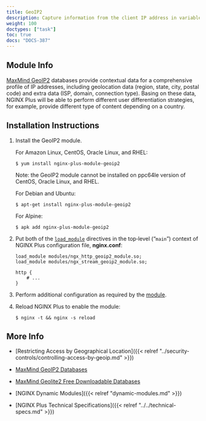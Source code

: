 ```yaml
---
title: GeoIP2
description: Capture information from the client IP address in variables, using the [MaxMind GeoIP2](https://www.maxmind.com/en/geoip2-databases) databases, with the GeoIP2 dynamic module supported by NGINX, Inc.
weight: 100
doctypes: ["task"]
toc: true
docs: "DOCS-387"
---
```



<span id="info"></span>
## Module Info

[MaxMind GeoIP2](https://www.maxmind.com/en/geoip2-databases) databases provide contextual data for a comprehensive profile of IP addresses, including geolocation data (region, state, city, postal code) and extra data (ISP, domain, connection type). Basing on these data, NGINX Plus will be able to perform different user differentiation strategies, for example, provide different type of content depending on a country.


<span id="install"></span>
## Installation Instructions

1. Install the GeoIP2 module.

   For Amazon Linux, CentOS, Oracle Linux, and RHEL:
   
   ```shell
   $ yum install nginx-plus-module-geoip2
   ```
   Note: the GeoIP2 module cannot be installed on ppc64le version of CentOS, Oracle Linux, and RHEL.

   For Debian and Ubuntu:

   ```shell
   $ apt-get install nginx-plus-module-geoip2
   ```
   For Alpine:

   ```shell
   $ apk add nginx-plus-module-geoip2
   ```

2. Put both of the [`load_module`](https://nginx.org/en/docs/ngx_core_module.html#load_module) directives in the top‑level (“`main`”) context of NGINX Plus configuration file, **nginx.conf**:

   ```nginx
   load_module modules/ngx_http_geoip2_module.so;
   load_module modules/ngx_stream_geoip2_module.so;

   http {
       # ...
   }
   ```

3. Perform additional configuration as required by the [module](https://github.com/leev/ngx_http_geoip2_module#user-content-download-maxmind-geolite2-database-optional).

4. Reload NGINX Plus to enable the module:

   ```shell
   $ nginx -t && nginx -s reload
   ```


<span id="info"></span>
## More Info

* [Restricting Access by Geographical Location]({{< relref "../security-controls/controlling-access-by-geoip.md" >}})

* [MaxMind GeoIP2 Databases](https://www.maxmind.com/en/geoip2-databases)

* [MaxMind Geolite2 Free Downloadable Databases](https://dev.maxmind.com/geoip/geoip2/geolite2/)

* [NGINX Dynamic Modules]({{< relref "dynamic-modules.md" >}})

* [NGINX Plus Technical Specifications]({{< relref "../../technical-specs.md" >}})
